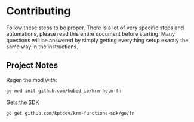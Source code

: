 # Contributing

Follow these steps to be proper. There is a lot of very specific steps and automations, please read this entire document before starting. Many questions will be answered by simply getting everything setup exactly the same way in the instructions.


## Project Notes

Regen the mod with:
```sh
go mod init github.com/kubed-io/krm-helm-fn
```

Gets the SDK
```sh
go get github.com/kptdev/krm-functions-sdk/go/fn
```
